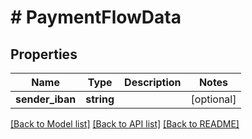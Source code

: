 # # PaymentFlowData

## Properties

Name | Type | Description | Notes
------------ | ------------- | ------------- | -------------
**sender_iban** | **string** |  | [optional]

[[Back to Model list]](../../README.md#models) [[Back to API list]](../../README.md#endpoints) [[Back to README]](../../README.md)
